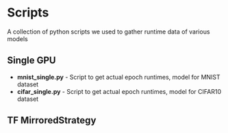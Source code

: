 # Scripts
A collection of python scripts we used to gather runtime data of various models

## Single GPU
* **mnist_single.py** - Script to get actual epoch runtimes, model for MNIST dataset
* **cifar_single.py** - Script to get actual epoch runtimes, model for CIFAR10 dataset

## TF MirroredStrategy